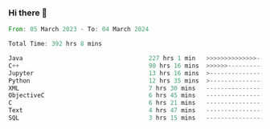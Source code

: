 ### Hi there 👋

<!--
**luoxuanzao/luoxuanzao** is a ✨ _special_ ✨ repository because its `README.md` (this file) appears on your GitHub profile.

Here are some ideas to get you started:

- 🔭 I’m currently working on ...
- 🌱 I’m currently learning ...
- 👯 I’m looking to collaborate on ...
- 🤔 I’m looking for help with ...
- 💬 Ask me about ...
- 📫 How to reach me: ...
- 😄 Pronouns: ...
- ⚡ Fun fact: ...
-->

<!--START_SECTION:waka-->

```rust
From: 05 March 2023 - To: 04 March 2024

Total Time: 392 hrs 8 mins

Java                                   227 hrs 1 min   >>>>>>>>>>>>>>-----------   57.68 %
C++                                    90 hrs 16 mins  >>>>>>-------------------   22.94 %
Jupyter                                13 hrs 16 mins  >------------------------   03.37 %
Python                                 12 hrs 35 mins  >------------------------   03.20 %
XML                                    7 hrs 30 mins   -------------------------   01.91 %
ObjectiveC                             6 hrs 45 mins   -------------------------   01.72 %
C                                      6 hrs 21 mins   -------------------------   01.61 %
Text                                   4 hrs 47 mins   -------------------------   01.22 %
SQL                                    3 hrs 15 mins   -------------------------   00.83 %
```

<!--END_SECTION:waka-->